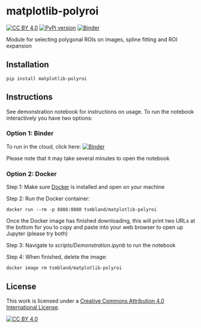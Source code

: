 # matplotlib-polyroi

[![CC BY 4.0][cc-by-shield]][cc-by]
[![PyPi version](https://badgen.net/pypi/v/matplotlib-polyroi/)](https://pypi.org/project/matplotlib-polyroi)
[![Binder](https://mybinder.org/badge_logo.svg)](https://mybinder.org/v2/gh/tsmbland/matplotlib-polyroi/HEAD?filepath=%2Fscripts/Demonstration.ipynb)


Module for selecting polygonal ROIs on images, spline fitting and ROI expansion

## Installation

    pip install matplotlib-polyroi


## Instructions

See demonstration notebook for instructions on usage. To run the notebook interactively you have two options:

### Option 1: Binder

To run in the cloud, click here: [![Binder](https://mybinder.org/badge_logo.svg)](https://mybinder.org/v2/gh/tsmbland/matplotlib-polyroi/HEAD?filepath=%2Fscripts/Demonstration.ipynb)

Please note that it may take several minutes to open the notebook

### Option 2: Docker

Step 1: Make sure [Docker](https://www.docker.com/products/docker-desktop/) is installed and open on your machine 

Step 2: Run the Docker container: 

    docker run --rm -p 8888:8888 tsmbland/matplotlib-polyroi

Once the Docker image has finished downloading, this will print two URLs at the bottom for you to copy and paste into your web browser to open up Jupyter (please try both)

Step 3: Navigate to _scripts/Demonstration.ipynb_ to run the notebook

Step 4: When finished, delete the image:

    docker image rm tsmbland/matplotlib-polyroi

## License

This work is licensed under a
[Creative Commons Attribution 4.0 International License][cc-by].

[![CC BY 4.0][cc-by-image]][cc-by]

[cc-by]: http://creativecommons.org/licenses/by/4.0/
[cc-by-image]: https://i.creativecommons.org/l/by/4.0/88x31.png
[cc-by-shield]: https://img.shields.io/badge/License-CC%20BY%204.0-lightgrey.svg